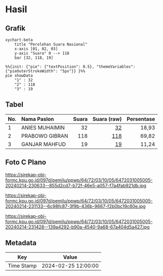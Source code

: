 # Hasil

## Grafik

```mermaid
xychart-beta
    title "Perolehan Suara Nasional"
    x-axis [01, 02, 03]
    y-axis "Suara" 0 --> 118
    bar [32, 118, 19]
```

```mermaid
%%{init: {"pie": {"textPosition": 0.5}, "themeVariables": {"pieOuterStrokeWidth": "5px"}} }%%
pie showData
    "1" : 32
    "2" : 118
    "3" : 19
```

## Tabel

| No. | Nama Paslon    | Suara | Suara (raw) | Persentase |
|:--- |:-------------- | -----:| -----------:| ----------:|
| 1   | ANIES MUHAIMIN | 32    | [32][p-1]   | 18,93      |
| 2   | PRABOWO GIBRAN | 118   | [118][p-2]  | 69,82      |
| 3   | GANJAR MAHFUD  | 19    | [19][p-3]   | 11,24      |


[p-1]: https://github.com/gigit-pemilu/pemilu-2024/blob/main/pilpres/hitung-suara/sub/64-kalimantan-timur/sub/72-kota-samarinda/sub/03-samarinda-ulu/sub/1005-sidodadi/sub/005-tps/sub/paslon-1.txt
[p-2]: https://github.com/gigit-pemilu/pemilu-2024/blob/main/pilpres/hitung-suara/sub/64-kalimantan-timur/sub/72-kota-samarinda/sub/03-samarinda-ulu/sub/1005-sidodadi/sub/005-tps/sub/paslon-2.txt
[p-3]: https://github.com/gigit-pemilu/pemilu-2024/blob/main/pilpres/hitung-suara/sub/64-kalimantan-timur/sub/72-kota-samarinda/sub/03-samarinda-ulu/sub/1005-sidodadi/sub/005-tps/sub/paslon-3.txt

## Foto C Plano

https://sirekap-obj-formc.kpu.go.id/097d/pemilu/ppwp/64/72/03/10/05/6472031005005-20240214-230633--855d2cd7-b72f-46e5-a057-f7a4fab921db.jpg

https://sirekap-obj-formc.kpu.go.id/097d/pemilu/ppwp/64/72/03/10/05/6472031005005-20240214-231133--6c98fc87-3f9b-436b-9667-f2b0bc19c60e.jpg

https://sirekap-obj-formc.kpu.go.id/097d/pemilu/ppwp/64/72/03/10/05/6472031005005-20240214-231428--139a4292-b90a-4540-9a68-67a404d5a427.jpg


## Metadata

| Key        | Value               |
| ---------- | ------------------- |
| Time Stamp | 2024-02-25 12:00:00 |




